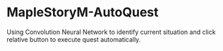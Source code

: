 # MapleStoryM-AutoQuest
Using Convolution Neural Network to identify current situation and click relative button to execute quest automatically.
